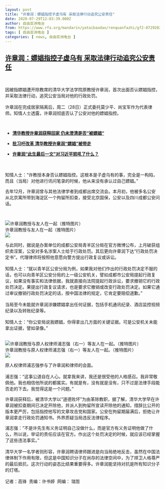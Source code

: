 ```yaml
---
layout: post
title: "许章润：嫖娼指控子虚乌有 采取法律行动追究公安责任"
date: 2020-07-29T12:03:39.000Z
author: 自由亚洲电台
from: https://www.rfa.org/mandarin/yataibaodao/renquanfazhi/gf2-07292020074645.html
tags: [ 自由亚洲电台 ]
categories: [ news, 自由亚洲电台 ]
---
```

<!--1596024219000-->
[许章润：嫖娼指控子虚乌有 采取法律行动追究公安责任](https://www.rfa.org/mandarin/yataibaodao/renquanfazhi/gf2-07292020074645.html)
------

<div>
<p> </p><p>因被指嫖娼遭开除教席的清华大学法学院原教授许章润，首次出面否认嫖娼指控，并采取法律行动，追究公安当局对他的行政处罚。<br/><br/>许章润在完成居家隔离后，周二（28日）正式委托莫少平、尚宝军作为代表律师。知情人士透露，许章润彻底否认了公安对他的嫖娼指控。</p><p> </p><ul><li><b><a class="external-link" href="http://www.rfa.org/mandarin/yataibaodao/renquanfazhi/gf1-07132020085041.html">清华教授许章润获释回家 仍未澄清是否“被嫖娼“</a></b></li></ul><ul><li><b><a class="external-link" href="http://www.rfa.org/mandarin/yataibaodao/renquanfazhi/gf-07062020074929.html">批习吁改革 清华教授许章润“嫖娼”被带走</a></b></li></ul><ul><li><b><a class="external-link" href="http://www.rfa.org/mandarin/yataibaodao/zhengzhi/wy-02052020113209.html">许章润“此生最后一文”对习近平怒吼了什么？</a></b></li></ul><p><br/><br/>知情人士：“许教授本身否认嫖娼指控。这根本是子虚乌有的事，完全是一构陷，而且（当局）对他进行讯问笔录的时候，他从来没有承认过自己嫖娼。”</p><p>去年12月，许章润曾与其他法律学者到成都出席交流会。本月初，他被多名公安从北京寓所带到海淀区一个拘留所扣查，接受北京国保，公安以及四川成都公安问话。</p><p> </p><p><div class="image-inline captioned" style="width:1080px;"><div style="width:1080px;"><img alt="许章润教授与友人在一起（推特图片）" src="https://www.rfa.org/mandarin/yataibaodao/renquanfazhi/gf2-07292020074645.html/EdfnuNpUwAEOTa5.jpg" title="许章润教授与友人在一起（推特图片）"/></div><div class="image-caption"><span style="width:1080px;">许章润教授与友人在一起（推特图片）</span><span class="copyright"> </span></div><div id="zoomattribute"><a class="single_image" href="/mandarin/yataibaodao/renquanfazhi/gf2-07292020074645.html/EdfnuNpUwAEOTa5.jpg" title="许章润教授与友人在一起（推特图片）"><img src="/rfa_resources/graphics/icon-zoom.png"/></a></div></div></p><p>与此同时，据说是办案单位的成都公安局青羊区分局在官方微博公布，上月破获组织卖淫案，公安对多名涉案人士给于行政处罚。其后更向许章润下达“行政处罚决定书”。代理律师将按照他意愿向警方提出行政复议或诉讼。<br/><br/>知情人士：“就以青羊区公安分局为例，如果我对他们作出的行政处罚决定不服的话，也可以向青羊区公安分局的上一级公安机关，譬如成都市公安局提起行政复议，如果没有事实和法律依据，我就直接向法院提起行政诉讼，要求撤销它的行政处罚决定。果提出行政复议请求，也是要求它撤销或改变行政处罚决定。如果它通过审议撤销行政处罚决定的话，按中国法律的规定，它肯定要赔偿道歉。”<br/><br/>当局至今未能就许章润涉嫌嫖娼拿出任何证据，包括手机通讯纪录、酒店监控视频纪录以及转账纪录等。<br/><br/>知情人士：“你公安局说我嫖娼，你得拿出几方面的关键证据。可是公安机关未能拿出证据，譬如录像。”<br/><br/></p><p><div class="image-inline captioned" style="width:1080px;"><div style="width:1080px;"><img alt="许章润教授与原人权律师浦志强（右一）等友人在一起。（推特图片）" src="https://www.rfa.org/mandarin/yataibaodao/renquanfazhi/gf2-07292020074645.html/EeERHNyUEAImnqo.jpg" title="许章润教授与原人权律师浦志强（右一）等友人在一起。（推特图片）"/></div><div class="image-caption"><span style="width:1080px;">许章润教授与原人权律师浦志强（右一）等友人在一起。（推特图片）</span><span class="copyright"> </span></div><div id="zoomattribute"><a class="single_image" href="/mandarin/yataibaodao/renquanfazhi/gf2-07292020074645.html/EeERHNyUEAImnqo.jpg" title="许章润教授与原人权律师浦志强（右一）等友人在一起。（推特图片）"><img src="/rfa_resources/graphics/icon-zoom.png"/></a></div></div></p><p>原人权律师浦志强参与了许章润和律师的会面。<br/><br/>浦志强：“这事公道自在人心。就拿我来讲，我还是很受他的人格感召。我非常敬佩他。我也相信他所说的都属实。有就是有，没有就是没有，只不过是法律手段能否走的下去。我觉得这是一个问题。”</p><p>许章润获释后，被清华大学以“道德败坏”为由革除教职，据了解，清华大学早在许章润被扣查期间已决定开除他，并派人到拘留所宣读开除他的通知，措辞比公开的版本更严厉，包括指控他写的文章攻击党和国家。公安在拘留期届满后，拒绝让许章润拿走行政处罚通知书。外界质疑当局违反法律程序。</p><p>浦志强：”不是许先生有义务证明自己没做什么，而是官方有义务证明他做了什么，所以说，举证的责任应该在官方。作出这个处罚决定的时候，就应该已经掌握了这些违法事实。”<br/><br/>清华大学一名学者则形容，许章润聘请律师跟进是向当局绝地反击，虽然在中国法律体制下作用有限，但这是中国知识分子在尚存的法律空间中，为了捍卫人格尊严的最后抵抗，这次行动的姿态比结果重要得多。许章润能坚持对抗是所有知识分子的灯塔。<br/><br/>记者：高锋  责编：许书婷  网编： 瑞哲</p>
</div>
